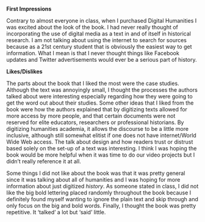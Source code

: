 **First Impressions**

Contrary to almost everyone in class, when I purchased Digital Humanities I was excited about the look of the book. I had never really thought of incorporating the use of digital media as a text in and of itself in historical research. I am not talking about using the internet to search for sources because as a 21st century student that is obviously the easiest way to get information. What I mean is that I never thought things like Facebook updates and Twitter advertisements would ever be a serious part of history.

**Likes/Dislikes**

The parts about the book that I liked the most were the case studies. Although the text was annoyingly small, I thought the processes the authors talked about were interesting especially regarding how they were going to get the word out about their studies. Some other ideas that I liked from the book were how the authors explained that by digitizing texts allowed for more access by more people, and that certain documents were not reserved for elite educators, researchers or professional historians. By digitizing humanities academia, it allows the discourse to be a little more inclusive, although still somewhat elitist if one does not have internet/World Wide Web access. The talk about design and how readers trust or distrust based solely on the set-up of a text was interesting. I think I was hoping the book would be more helpful when it was time to do our video projects but I didn’t really reference it at all.

Some things I did not like about the book was that it was pretty general since it was talking about all of humanities and I was hoping for more information about just digitized *history*. As someone stated in class, I did not like the big bold lettering placed randomly throughout the book because I definitely found myself wanting to ignore the plain text and skip through and only focus on the big and bold words. Finally, I thought the book was pretty repetitive. It ‘talked’ a lot but ‘said’ little. 
